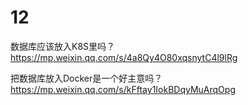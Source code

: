 
# 12

数据库应该放入K8S里吗？ https://mp.weixin.qq.com/s/4a8Qy4O80xqsnytC4l9lRg

把数据库放入Docker是一个好主意吗？ https://mp.weixin.qq.com/s/kFftay1IokBDqyMuArqOpg
